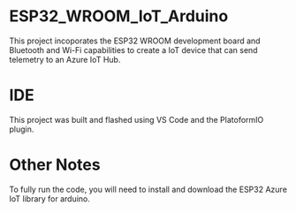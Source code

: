 # ESP32_WROOM_IoT_Arduino
This project incoporates the ESP32 WROOM development board and Bluetooth and Wi-Fi capabilities to create a IoT device that can send telemetry to an Azure IoT Hub.

# IDE
This project was built and flashed using VS Code and the PlatoformIO plugin.

# Other Notes
To fully run the code, you will need to install and download the ESP32 Azure IoT library for arduino.

